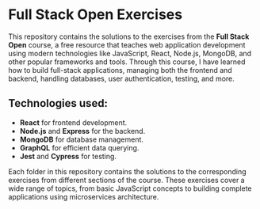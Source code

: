 # Full Stack Open Exercises

This repository contains the solutions to the exercises from the **Full Stack Open** course, a free resource that teaches web application development using modern technologies like JavaScript, React, Node.js, MongoDB, and other popular frameworks and tools. Through this course, I have learned how to build full-stack applications, managing both the frontend and backend, handling databases, user authentication, testing, and more.

## Technologies used:
- **React** for frontend development.
- **Node.js** and **Express** for the backend.
- **MongoDB** for database management.
- **GraphQL** for efficient data querying.
- **Jest** and **Cypress** for testing.

Each folder in this repository contains the solutions to the corresponding exercises from different sections of the course. These exercises cover a wide range of topics, from basic JavaScript concepts to building complete applications using microservices architecture.
